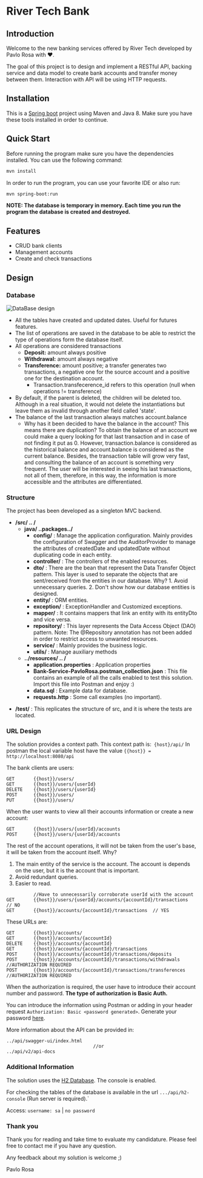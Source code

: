# River Tech Bank
## Introduction
Welcome to the new banking services offered by River Tech developed by Pavlo Rosa with ♥. 

The goal of this project is to design and implement a RESTful API, backing service and data model to create bank accounts and transfer money between them. Interaction with API will be using HTTP requests.

## Installation
This is a [Spring boot](https://spring.io/projects/spring-boot) project using Maven and Java 8.
Make sure you have these tools installed in order to continue.

## Quick Start
Before running the program make sure you have the dependencies installed. You can use the following command:
```bash
mvn install
```

In order to run the program, you can use your favorite IDE or also run:
```bash
mvn spring-boot:run
```

**NOTE: The database is temporary in memory. Each time you run the program the database is created and destroyed.**

## Features
* CRUD bank clients 
* Management accounts
* Create and check transactions

## Design

### Database
![DataBase design](https://prv-projects.s3-eu-west-1.amazonaws.com/databaseDesign.png)
* All the tables have created and updated dates. Useful for futures features.
* The list of operations are saved in the database to be able to restrict the type of operations form the database itself.
* All operations are considered transactions
    *   **Deposit:** amount always positive
    *   **Withdrawal:** amount always negative
    *   **Transference:** amount positive; a transfer generates two transactions, a negative one for the source account and a positive one for the destination account.
        * Transaction.transfecerence_id refers to this operation (null when operations != transference)
* By default, if the parent is deleted, the children will be deleted too. Although in a real situation, it would not delete the instantiations but leave them as invalid through another field called 'state'.
* The balance of the last transaction always matches account.balance
    * Why has it been decided to have the balance in the account? This means there are duplication?
      To obtain the balance of an account we could make a query looking for that last transaction and in case of not finding it put as 0. However, transaction.balance is considered as the historical balance and account.balance is considered as the current balance. Besides, the transaction table will grow very fast, and consulting the balance of an account is something very frequent.
      The user will be interested in seeing his last transactions, not all of them, therefore, in this way, the information is more accessible and the attributes are differentiated.
      
### Structure
The project has been developed as a singleton MVC backend.
- **/src/ .. /**
    - **java/ ..packages../**
        - **config/** : Manage the application configuration. Mainly provides the configuration of Swagger and the AuditorProvider to manage the attributes of createdDate and updatedDate without duplicating code in each entity. 
        - **controller/** : The controllers of the enabled resources.
        - **dto/** : There are the bean that represent the Data Transfer Object pattern. This layer is used to separate the objects that are sent/received from the entities in our database. Why? 1. Avoid unnecessary queries. 2. Don't show how our database entities is designed.
        - **entity/** : ORM entities.
        - **exception/** : ExceptionHandler and Customized exceptions.
        - **mapper/** : It contains mappers that link an entity with its entityDto and vice versa.
        - **repository/** : This layer represents the Data Access Object (DAO) pattern. Note: The @Repository annotation has not been added in order to restrict access to unwanted resources.
        - **service/** : Mainly provides the business logic.
        - **utils/** : Manage auxiliary methods
   -  **../resources/ .. /**
      - **application.properties** : Application properties
      - **Bank-Service-PavloRosa.postman_collection.json** : This file contains an example of all the calls enabled to test this solution. Import this file into Postman and enjoy :)
      - **data.sql** : Example data for database.
      - **requests.http** : Some call examples (no important).
* **/test/** : This replicates the structure of src, and it is where the tests are located.

### URL Design
The solution provides a context path. This context path is:`
{host}/api/` In postman the local variable host have the value `{{host}} = 
http://localhost:8080/api`

The bank clients are users:
```
GET       {{host}}/users/
GET       {{host}}/users/{userId}
DELETE    {{host}}/users/{userId}
POST      {{host}}/users/
PUT       {{host}}/users/
```
When the user wants to view all their accounts information or create a new account: 
```
GET       {{host}}/users/{userId}/accounts
POST      {{host}}/users/{userId}/accounts
```
The rest of the account operations, it will not be taken from the user's base, it will be taken from the account itself. Why?
1. The main entity of the service is the account. The account is depends on the user, but it is the account that is important.
2. Avoid redundant queries.
3. Easier to read.
```
          //Have to unnecessarily corroborate userId with the account
GET       {{host}}/users/{userId}/accounts/{accountId}/transactions  // NO
GET       {{host}}/accounts/{accountId}/transactions  // YES
```
These URLs are:
```
GET       {{host}}/accounts/
GET       {{host}}/accounts/{accountId}
DELETE    {{host}}/accounts/{accountId}
GET       {{host}}/accounts/{accountId}/transactions 
POST      {{host}}/accounts/{accountId}/transactions/deposits 
POST      {{host}}/accounts/{accountId}/transactions/withdrawals    //AUTHORIZATION REQUIRED
POST      {{host}}/accounts/{accountId}/transactions/transferences  //AUTHORIZATION REQUIRED
```
When the authorization is required, the user have to introduce their account number and password. **The type of authorization is Basic Auth.**

You can introduce the information using Postman or adding in your header request `Authorization: Basic <password generated>`. Generate your password [here](https://www.blitter.se/utils/basic-authentication-header-generator/).

More information about the API can be provided in:
```
../api/swagger-ui/index.html
                                //or
../api/v2/api-docs
```
### Additional Information
The solution uses the [H2 Database](https://www.h2database.com/html/main.html). The console is enabled.

For checking the tables of the database is available in the url `.../api/h2-console` (Run server is required).`

Access: `username: sa` | `no password`

### Thank you
Thank you for reading and take time to evaluate my candidature.
Please feel free to contact me if you have any question. 

Any feedback about my solution is welcome ;)

Pavlo Rosa